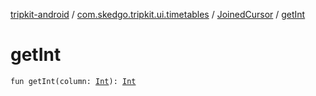 [tripkit-android](../../index.md) / [com.skedgo.tripkit.ui.timetables](../index.md) / [JoinedCursor](index.md) / [getInt](./get-int.md)

# getInt

`fun getInt(column: `[`Int`](https://kotlinlang.org/api/latest/jvm/stdlib/kotlin/-int/index.html)`): `[`Int`](https://kotlinlang.org/api/latest/jvm/stdlib/kotlin/-int/index.html)
